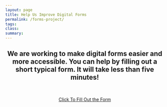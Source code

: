 ```yaml
---
layout: page
title: Help Us Improve Digital Forms
permalink: /forms-project/
tags: 
class:
summary: 
---
```

<center>
<h2>We are working to make digital forms easier and more accessible. You can help by filling out a short typical form. It will take less than five minutes!</h2>
  <br>
<p><a class="usa-button usa-button--big" href="https://www.usa.gov/forms?utm_source=forms_gov&utm_medium=USAGov_Redirect&utm_campaign=Dec_2019_launch">Click To Fill Out the Form</a></p>
</center>

